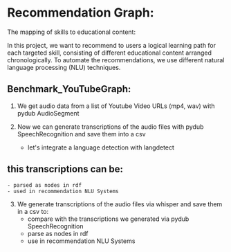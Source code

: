 # Recommendation Graph: 
The mapping of skills to educational content:

In this project, we want to recommend to users a logical learning path for each targeted skill, 
consisting of different educational content arranged chronologically. To automate the recommendations, 
we use different natural language processing (NLU) techniques.

## Benchmark_YouTubeGraph:

1. We get audio data from a list of Youtube Video URLs (mp4, wav) with pydub AudioSegment

2. Now we can generate transcriptions of the audio files with pydub SpeechRecognition
 and save them into a csv 
    - let's integrate a language detection with langdetect

## this transcriptions can be: 
    - parsed as nodes in rdf 
    - used in recommendation NLU Systems

3. We generate transcriptions of the audio files via whisper and save them in a csv to:
    - compare with the transcriptions we generated via pydub SpeechRecognition
    - parse as nodes in rdf 
    - use in recommendation NLU Systems  
